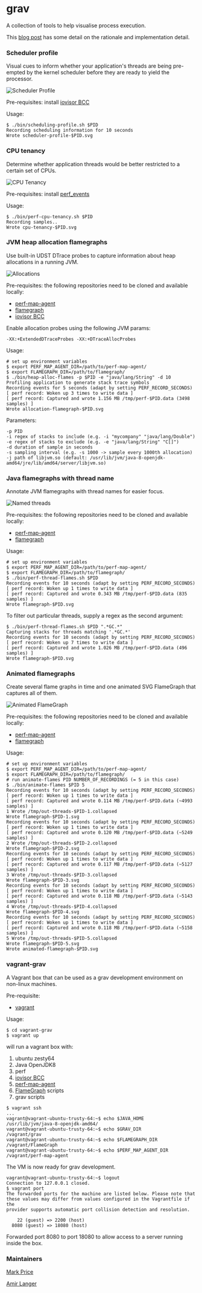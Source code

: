# grav

A collection of tools to help visualise process execution.

This [blog post](https://epickrram.blogspot.co.uk/2017/05/performance-visualisation-tools.html) has some detail on the rationale and implementation detail.

### Scheduler profile

Visual cues to inform whether your application's threads are being pre-empted by the kernel scheduler before they are ready to yield the processor.

![Scheduler Profile](https://github.com/epickrram/blog-images/raw/master/2017_04/scheduler-profile.png)

Pre-requisites: install [iovisor BCC](https://github.com/iovisor/bcc)

Usage:

```
$ ./bin/scheduling-profile.sh $PID
Recording scheduling information for 10 seconds
Wrote scheduler-profile-$PID.svg
```

### CPU tenancy

Determine whether application threads would be better restricted to a certain set of CPUs.

![CPU Tenancy](https://github.com/epickrram/blog-images/raw/master/2017_04/cpu-tenancy.png)

Pre-requisites: install [perf_events](https://perf.wiki.kernel.org/index.php/Main_Page)

Usage:

```
$ ./bin/perf-cpu-tenancy.sh $PID
Recording samples..
Wrote cpu-tenancy-$PID.svg
```

### JVM heap allocation flamegraphs

Use built-in UDST DTrace probes to capture information about heap allocations in a
running JVM.


![Allocations](https://github.com/epickrram/blog-images/raw/master/2017_09/heap_alloc_flamegraph.png)

Pre-requisites: the following repositories need to be cloned and available locally:

   * [perf-map-agent](https://github.com/jvm-profiling-tools/perf-map-agent)
   * [flamegraph](https://github.com/brendangregg/Flamegraph)
   * [iovisor BCC](https://github.com/iovisor/bcc)

Enable allocation probes using the following JVM params:

```
-XX:+ExtendedDTraceProbes -XX:+DTraceAllocProbes
```

Usage:

```
# set up environment variables
$ export PERF_MAP_AGENT_DIR=/path/to/perf-map-agent/
$ export FLAMEGRAPH_DIR=/path/to/flamegraph/
$ ./bin/heap-alloc-flames -p $PID -e "java/lang/String" -d 10
Profiling application to generate stack trace symbols
Recording events for 5 seconds (adapt by setting PERF_RECORD_SECONDS)
[ perf record: Woken up 3 times to write data ]
[ perf record: Captured and wrote 1.156 MB /tmp/perf-$PID.data (3498 samples) ]
Wrote allocation-flamegraph-$PID.svg
```

Parameters:

```
-p PID
-i regex of stacks to include (e.g. -i "mycompany" "java/lang/Double")
-e regex of stacks to exclude (e.g. -e "java/lang/String" "C[]")
-d duration of sample in seconds
-s sampling interval (e.g. -s 1000 -> sample every 1000th allocation)
-j path of libjvm.so (default: /usr/lib/jvm/java-8-openjdk-amd64/jre/lib/amd64/server/libjvm.so)
```


### Java flamegraphs with thread name

Annotate JVM flamegraphs with thread names for easier focus.

![Named threads](https://github.com/epickrram/blog-images/raw/master/2017_04/gc_threads_flamegraph.png)

Pre-requisites: the following repositories need to be cloned and available locally:

   * [perf-map-agent](https://github.com/jvm-profiling-tools/perf-map-agent)
   * [flamegraph](https://github.com/brendangregg/Flamegraph)

Usage:

```
# set up environment variables
$ export PERF_MAP_AGENT_DIR=/path/to/perf-map-agent/
$ export FLAMEGRAPH_DIR=/path/to/flamegraph/
$ ./bin/perf-thread-flames.sh $PID
Recording events for 10 seconds (adapt by setting PERF_RECORD_SECONDS)
[ perf record: Woken up 1 times to write data ]
[ perf record: Captured and wrote 0.343 MB /tmp/perf-$PID.data (835 samples) ]
Wrote flamegraph-$PID.svg
```

To filter out particular threads, supply a regex as the second argument:

```
$ ./bin/perf-thread-flames.sh $PID ".*GC.*"
Capturing stacks for threads matching '.*GC.*'
Recording events for 10 seconds (adapt by setting PERF_RECORD_SECONDS)
[ perf record: Woken up 7 times to write data ]
[ perf record: Captured and wrote 1.026 MB /tmp/perf-$PID.data (496 samples) ]
Wrote flamegraph-$PID.svg
```


### Animated flamegraphs 

Create several flame graphs in time and one animated SVG FlameGraph that captures all of them. 

![Animated FlameGraph](https://github.com/langera/blob-images/blob/master/animated.gif?raw=true)

Pre-requisites: the following repositories need to be cloned and available locally:

   * [perf-map-agent](https://github.com/jvm-profiling-tools/perf-map-agent)
   * [flamegraph](https://github.com/brendangregg/Flamegraph)

Usage:

```
# set up environment variables
$ export PERF_MAP_AGENT_DIR=/path/to/perf-map-agent/
$ export FLAMEGRAPH_DIR=/path/to/flamegraph/
# run animate-flames PID NUMBER_OF_RECORDINGS (= 5 in this case) 
$ ./bin/animate-flames $PID 5
Recording events for 10 seconds (adapt by setting PERF_RECORD_SECONDS)
[ perf record: Woken up 1 times to write data ]
[ perf record: Captured and wrote 0.114 MB /tmp/perf-$PID.data (~4993 samples) ]
1 Wrote /tmp/out-threads-$PID-1.collapsed
Wrote flamegraph-$PID-1.svg
Recording events for 10 seconds (adapt by setting PERF_RECORD_SECONDS)
[ perf record: Woken up 1 times to write data ]
[ perf record: Captured and wrote 0.120 MB /tmp/perf-$PID.data (~5249 samples) ]
2 Wrote /tmp/out-threads-$PID-2.collapsed
Wrote flamegraph-$PID-2.svg
Recording events for 10 seconds (adapt by setting PERF_RECORD_SECONDS)
[ perf record: Woken up 1 times to write data ]
[ perf record: Captured and wrote 0.117 MB /tmp/perf-$PID.data (~5127 samples) ]
3 Wrote /tmp/out-threads-$PID-3.collapsed
Wrote flamegraph-$PID-3.svg
Recording events for 10 seconds (adapt by setting PERF_RECORD_SECONDS)
[ perf record: Woken up 1 times to write data ]
[ perf record: Captured and wrote 0.118 MB /tmp/perf-$PID.data (~5143 samples) ]
4 Wrote /tmp/out-threads-$PID-4.collapsed
Wrote flamegraph-$PID-4.svg
Recording events for 10 seconds (adapt by setting PERF_RECORD_SECONDS)
[ perf record: Woken up 1 times to write data ]
[ perf record: Captured and wrote 0.118 MB /tmp/perf-$PID.data (~5158 samples) ]
5 Wrote /tmp/out-threads-$PID-5.collapsed
Wrote flamegraph-$PID-5.svg
Wrote animated-flamegraph-$PID.svg
```


### vagrant-grav

A Vagrant box that can be used as a grav development environment on non-linux machines.

Pre-requisite: 
 - [vagrant](https://www.vagrantup.com/)

Usage:
```
$ cd vagrant-grav
$ vagrant up
```

will run a vagrant box with:
1. ubuntu zesty64
1. Java OpenJDK8
1. perf
1. [iovisor BCC](https://github.com/iovisor/bcc)
1. [perf-map-agent](https://github.com/jvm-profiling-tools/perf-map-agent)
1. [FlameGraph](https://github.com/brendangregg/Flamegraph) scripts
1. grav scripts

```
$ vagrant ssh 
...
vagrant@vagrant-ubuntu-trusty-64:~$ echo $JAVA_HOME
/usr/lib/jvm/java-8-openjdk-amd64/
vagrant@vagrant-ubuntu-trusty-64:~$ echo $GRAV_DIR
/vagrant/grav
vagrant@vagrant-ubuntu-trusty-64:~$ echo $FLAMEGRAPH_DIR
/vagrant/FlameGraph
vagrant@vagrant-ubuntu-trusty-64:~$ echo $PERF_MAP_AGENT_DIR
/vagrant/perf-map-agent
```

The VM is now ready for grav development.
```
vagrant@vagrant-ubuntu-trusty-64:~$ logout
Connection to 127.0.0.1 closed.
$ vagrant port
The forwarded ports for the machine are listed below. Please note that
these values may differ from values configured in the Vagrantfile if the
provider supports automatic port collision detection and resolution.

    22 (guest) => 2200 (host)
  8080 (guest) => 18080 (host)
```
 Forwarded port 8080 to port 18080 to allow access to a server running inside the box.
 


### Maintainers

[Mark Price](https://github.com/epickrram)

[Amir Langer](https://github.com/langera)

